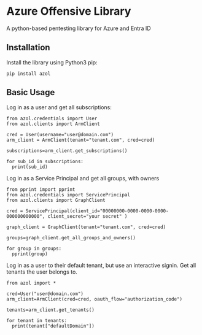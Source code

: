 # Azure Offensive Library

A python-based pentesting library for Azure and Entra ID

## Installation

Install the library using Python3 pip:

```pip install azol```

## Basic Usage

Log in as a user and get all subscriptions:

```
from azol.credentials import User
from azol.clients import ArmClient

cred = User(username="user@domain.com")
arm_client = ArmClient(tenant="tenant.com", cred=cred)

subscriptions=arm_client.get_subscriptions()

for sub_id in subscriptions:
  print(sub_id)
```

Log in as a Service Principal and get all groups, with owners

```
from pprint import pprint
from azol.credentials import ServicePrincipal
from azol.clients import GraphClient

cred = ServicePrincipal(client_id="00000000-0000-0000-0000-000000000000", client_secret="your secret" )

graph_client = GraphClient(tenant="tenant.com", cred=cred)

groups=graph_client.get_all_groups_and_owners()

for group in groups:
  pprint(group)

```

Log in as a user to their default tenant, but use an interactive signin. Get all tenants the user belongs to.

```
from azol import *

cred=User("user@domain.com")
arm_client=ArmClient(cred=cred, oauth_flow="authorization_code")

tenants=arm_client.get_tenants()

for tenant in tenants:
  print(tenant["defaultDomain"])

```
